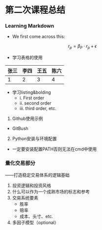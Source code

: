 # 第二次课程总结

### Learning Markdown

- We first come across this:  

$$
r_p = \beta_P\cdot r_p+\epsilon 
$$

- 学习表格的使用

| 张三 | 李四 | 王五 | 陈六 |
| ---- | ---- | ---- | ---- |
| 1    | 2    | 3    | 4    |

- 学习listing&bolding
  - i. First order
  - ii. second order
  - iii. third order, etc.



1. Github使用示例

- GitBush

2. Python安装与环境配置

- 一定要安装配置PATH否则无法在cmd中使用

### 量化交易部分

——打造稳定交易体系的逻辑基础

1. 投资逻辑和投资风格
2. 什么可以作为一个成熟市场的标志和参考
3. 交易系统要素
   - 胜率
   - 赔率
   - 成本、头寸、etc.
4. 多因子模型（optional）


